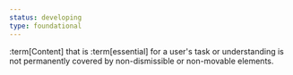 ```yaml
---
status: developing
type: foundational
---
```


:term[Content] that is :term[essential] for a user's task or understanding is not permanently covered by non-dismissible or non-movable elements.
